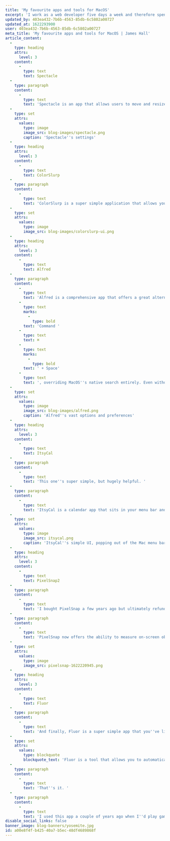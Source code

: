 ```yaml
---
title: 'My favourite apps and tools for MacOS'
excerpt: 'I work as a web developer five days a week and therefore spend a lot of time using MacOS. I''m a fan of the operating system and will happily sing its praises; however, my satisfaction very much relies on my favourite third party apps and tools that help make things that little bit easier.'
updated_by: 403ea432-7b6b-4563-85db-6c5802a00727
updated_at: 1622293900
user: 403ea432-7b6b-4563-85db-6c5802a00727
meta_title: 'My favourite apps and tools for MacOS | James Hall'
article_content:
  -
    type: heading
    attrs:
      level: 3
    content:
      -
        type: text
        text: Spectacle
  -
    type: paragraph
    content:
      -
        type: text
        text: 'Spectacle is an app that allows users to move and resize application windows with ease through the use of keyboard shortcuts. Since 2009, Windows 7 users have been able to easily resize windows via a simple drag and drop function. Frustratingly, this was always something that I felt MacOS lacked, but thankfully, Spectacle fills in the gap. It''s not the only app out there for the job, but it certainly does the job.'
  -
    type: set
    attrs:
      values:
        type: image
        image_src: blog-images/spectacle.png
        caption: 'Spectacle''s settings'
  -
    type: heading
    attrs:
      level: 3
    content:
      -
        type: text
        text: ColorSlurp
  -
    type: paragraph
    content:
      -
        type: text
        text: 'ColorSlurp is a super simple application that allows you to select any colour from your display and copy it to your clipboard. Colours are saved in any format you like, including Hex code, RGB and HSL values. Super simple and super useful – this one is a must for developers or designers.'
  -
    type: set
    attrs:
      values:
        type: image
        image_src: blog-images/colorslurp-ui.png
  -
    type: heading
    attrs:
      level: 3
    content:
      -
        type: text
        text: Alfred
  -
    type: paragraph
    content:
      -
        type: text
        text: 'Alfred is a comprehensive app that offers a great alternative to the native MacOS spotlight search. It provides handy commands and customisable shortcuts, all input via Alfred''s search interface (see below). I configure the app to display on '
      -
        type: text
        marks:
          -
            type: bold
        text: 'Command '
      -
        type: text
        text: ⌘
      -
        type: text
        marks:
          -
            type: bold
        text: ' + Space'
      -
        type: text
        text: ', overriding MacOS''s native search entirely. Even without the perks of custom commands and shortcuts, at its core, the app provides a search functionality that is far superior to MacOS''s spotlight search.'
  -
    type: set
    attrs:
      values:
        type: image
        image_src: blog-images/alfred.png
        caption: 'Alfred''s vast options and preferences'
  -
    type: heading
    attrs:
      level: 3
    content:
      -
        type: text
        text: ItsyCal
  -
    type: paragraph
    content:
      -
        type: text
        text: 'This one''s super simple, but hugely helpful. '
  -
    type: paragraph
    content:
      -
        type: text
        text: 'ItsyCal is a calendar app that sits in your menu bar and pops out with a single click. Once clicked, the calendar remains open until clicked again, making it super easy to use simultaneously with other apps. Also, it''s menu bar icon is super flexible and can be configured to display date and time in a variety of custom ways.'
  -
    type: set
    attrs:
      values:
        type: image
        image_src: itsycal.png
        caption: 'ItsyCal''s simple UI, popping out of the Mac menu bar'
  -
    type: heading
    attrs:
      level: 3
    content:
      -
        type: text
        text: PixelSnap2
  -
    type: paragraph
    content:
      -
        type: text
        text: 'I bought PixelSnap a few years ago but ultimately refunded the app as it didn''t really add much value to my work at the time. However, since starting work as a web developer and since PixelSnap2 was released – I decided to give it another go. '
  -
    type: paragraph
    content:
      -
        type: text
        text: 'PixelSnap now offers the ability to measure on-screen objects as well as its previous screenshotting capabilities. With a variety of useful settings, the app is great for design work and also for writing documentation (tidy screenshots are a necessity!).'
  -
    type: set
    attrs:
      values:
        type: image
        image_src: pixelsnap-1622220945.png
  -
    type: heading
    attrs:
      level: 3
    content:
      -
        type: text
        text: Fluor
  -
    type: paragraph
    content:
      -
        type: text
        text: 'And finally, Fluor is a super simple app that you''ve likely not heard of. I actually don''t use the app anymore but I''m including it as an honourable mention due to the fact that it served me well for so long. Quoted from the Fluor''s Github page – '
  -
    type: set
    attrs:
      values:
        type: blockquote
        blockquote_text: 'Fluor is a tool that allows you to automatically change the behavior of the keyboard''s fn keys depending on the active application. It''s that simple.'
  -
    type: paragraph
    content:
      -
        type: text
        text: 'That''s it. '
  -
    type: paragraph
    content:
      -
        type: text
        text: 'I used this app a couple of years ago when I''d play games that required function keys to be disabled but would simultaneously use other apps that required them to be enabled. It''s a bit of a fringe situation, but at the time I was super satisfied as I was able to find a very specific solution to my very specific problem. '
disable_social_links: false
banner_image: blog-banners/yosemite.jpg
id: a00e8f4f-b425-40a7-b5ec-48df4689868f
---
```


